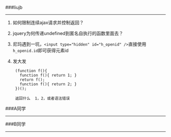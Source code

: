 ###liujb

----

1. 如何限制连续ajax请求并控制返回？
2. jquery为何传递undefined到匿名自执行的函数里面去？
3. 尼玛遇到一坑，`<input type="hidden" id="h_openid" />`直接使用`h_openid.id`即可获得元素id
4. 发大发
   
		(function f(){		  function f(){ return 1; }		  return f();		  function f(){ return 2; }		})();
		返回什么  1，2，或者语法错误


###A同学

----

###B同学

----
